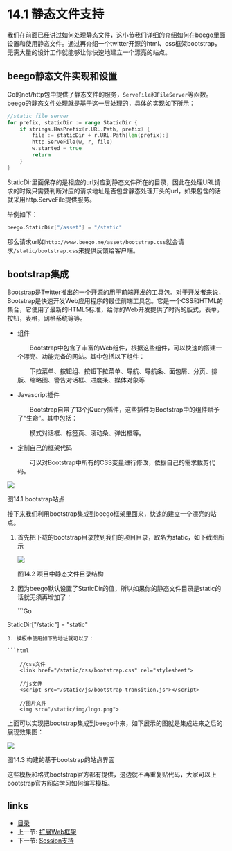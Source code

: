 # 14.1 静态文件支持

我们在前面已经讲过如何处理静态文件，这小节我们详细的介绍如何在beego里面设置和使用静态文件。通过再介绍一个twitter开源的html、css框架bootstrap，无需大量的设计工作就能够让你快速地建立一个漂亮的站点。

## beego静态文件实现和设置

Go的net/http包中提供了静态文件的服务，`ServeFile`和`FileServer`等函数。beego的静态文件处理就是基于这一层处理的，具体的实现如下所示：

```go
//static file server
for prefix, staticDir := range StaticDir {
    if strings.HasPrefix(r.URL.Path, prefix) {
        file := staticDir + r.URL.Path[len(prefix):]
        http.ServeFile(w, r, file)
        w.started = true
        return
    }
}
```

StaticDir里面保存的是相应的url对应到静态文件所在的目录，因此在处理URL请求的时候只需要判断对应的请求地址是否包含静态处理开头的url，如果包含的话就采用http.ServeFile提供服务。

举例如下：

```go
beego.StaticDir["/asset"] = "/static"
```

那么请求url如`http://www.beego.me/asset/bootstrap.css`就会请求`/static/bootstrap.css`来提供反馈给客户端。

## bootstrap集成

Bootstrap是Twitter推出的一个开源的用于前端开发的工具包。对于开发者来说，Bootstrap是快速开发Web应用程序的最佳前端工具包。它是一个CSS和HTML的集合，它使用了最新的HTML5标准，给你的Web开发提供了时尚的版式，表单，按钮，表格，网格系统等等。

* 组件

  　　Bootstrap中包含了丰富的Web组件，根据这些组件，可以快速的搭建一个漂亮、功能完备的网站。其中包括以下组件：

  　　下拉菜单、按钮组、按钮下拉菜单、导航、导航条、面包屑、分页、排版、缩略图、警告对话框、进度条、媒体对象等

* Javascript插件

  　　Bootstrap自带了13个jQuery插件，这些插件为Bootstrap中的组件赋予了“生命”。其中包括：

  　　模式对话框、标签页、滚动条、弹出框等。

* 定制自己的框架代码

  　　可以对Bootstrap中所有的CSS变量进行修改，依据自己的需求裁剪代码。

![](https://github.com/7th-heaven/build-web-application-with-golang/tree/606abd586a7270d0e48762cf0454ba0fac330698/zh/images/14.1.bootstrap.png?raw=true)

图14.1 bootstrap站点

接下来我们利用bootstrap集成到beego框架里面来，快速的建立一个漂亮的站点。

1. 首先把下载的bootstrap目录放到我们的项目目录，取名为static，如下截图所示

   ![](https://github.com/7th-heaven/build-web-application-with-golang/tree/606abd586a7270d0e48762cf0454ba0fac330698/zh/images/14.1.bootstrap2.png?raw=true)

   图14.2 项目中静态文件目录结构

2. 因为beego默认设置了StaticDir的值，所以如果你的静态文件目录是static的话就无须再增加了：

   \`\`\`Go

StaticDir\["/static"\] = "static"

```text
3. 模板中使用如下的地址就可以了：

```html

    //css文件
    <link href="/static/css/bootstrap.css" rel="stylesheet">

    //js文件
    <script src="/static/js/bootstrap-transition.js"></script>

    //图片文件
    <img src="/static/img/logo.png">
```

上面可以实现把bootstrap集成到beego中来，如下展示的图就是集成进来之后的展现效果图：

![](https://github.com/7th-heaven/build-web-application-with-golang/tree/606abd586a7270d0e48762cf0454ba0fac330698/zh/images/14.1.bootstrap3.png?raw=true)

图14.3 构建的基于bootstrap的站点界面

这些模板和格式bootstrap官方都有提供，这边就不再重复贴代码，大家可以上bootstrap官方网站学习如何编写模板。

## links

* [目录](https://github.com/7th-heaven/build-web-application-with-golang/tree/606abd586a7270d0e48762cf0454ba0fac330698/zh/preface.md%3E)
* 上一节: [扩展Web框架](https://github.com/7th-heaven/build-web-application-with-golang/tree/606abd586a7270d0e48762cf0454ba0fac330698/zh/14.0.md%3E)
* 下一节: [Session支持](https://github.com/7th-heaven/build-web-application-with-golang/tree/606abd586a7270d0e48762cf0454ba0fac330698/zh/14.2.md%3E)

